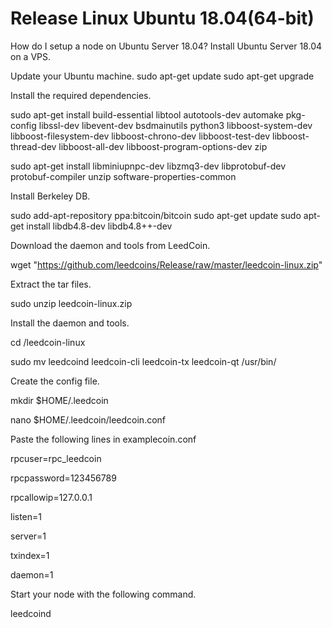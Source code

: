 # Release Linux Ubuntu 18.04(64-bit)
How do I setup a node on Ubuntu Server 18.04?
Install Ubuntu Server 18.04 on a VPS.

Update your Ubuntu machine.
sudo apt-get update
sudo apt-get upgrade

Install the required dependencies.

sudo apt-get install build-essential libtool autotools-dev automake pkg-config libssl-dev libevent-dev bsdmainutils python3 libboost-system-dev libboost-filesystem-dev libboost-chrono-dev libboost-test-dev libboost-thread-dev libboost-all-dev libboost-program-options-dev zip

sudo apt-get install libminiupnpc-dev libzmq3-dev libprotobuf-dev protobuf-compiler unzip software-properties-common

Install Berkeley DB.

sudo add-apt-repository ppa:bitcoin/bitcoin
sudo apt-get update
sudo apt-get install libdb4.8-dev libdb4.8++-dev

Download the daemon and tools from LeedCoin.

wget "https://github.com/leedcoins/Release/raw/master/leedcoin-linux.zip"

Extract the tar files.

sudo unzip leedcoin-linux.zip

Install the daemon and tools.

cd /leedcoin-linux

sudo mv leedcoind leedcoin-cli leedcoin-tx leedcoin-qt /usr/bin/

Create the config file.

mkdir $HOME/.leedcoin

nano $HOME/.leedcoin/leedcoin.conf

Paste the following lines in examplecoin.conf

rpcuser=rpc_leedcoin

rpcpassword=123456789

rpcallowip=127.0.0.1

listen=1

server=1

txindex=1

daemon=1

Start your node with the following command.

leedcoind
